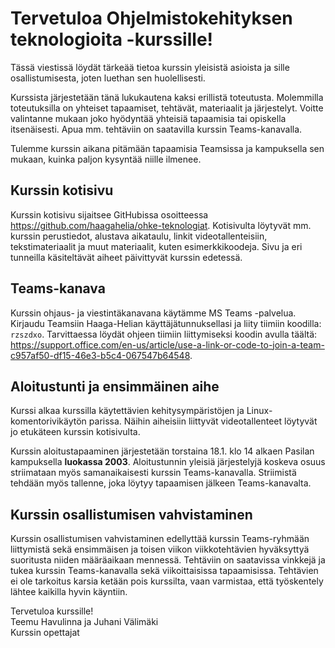 # Tervetuloa Ohjelmistokehityksen teknologioita -kurssille!

Tässä viestissä löydät tärkeää tietoa kurssin yleisistä asioista ja sille osallistumisesta, joten luethan sen huolellisesti.

Kurssista järjestetään tänä lukukautena kaksi erillistä toteutusta. Molemmilla toteutuksilla on yhteiset tapaamiset, tehtävät, materiaalit ja järjestelyt. Voitte valintanne mukaan joko hyödyntää yhteisiä tapaamisia tai opiskella itsenäisesti. Apua mm. tehtäviin on saatavilla kurssin Teams-kanavalla.

Tulemme kurssin aikana pitämään tapaamisia Teamsissa ja kampuksella sen mukaan, kuinka paljon kysyntää niille ilmenee.


## Kurssin kotisivu

Kurssin kotisivu sijaitsee GitHubissa osoitteessa https://github.com/haagahelia/ohke-teknologiat. Kotisivulta löytyvät mm. kurssin perustiedot, alustava aikataulu, linkit videotallenteisiin, tekstimateriaalit ja muut materiaalit, kuten esimerkkikoodeja. Sivu ja eri tunneilla käsiteltävät aiheet päivittyvät kurssin edetessä.


## Teams-kanava

Kurssin ohjaus- ja viestintäkanavana käytämme MS Teams -palvelua. Kirjaudu Teamsiin Haaga-Helian käyttäjätunnuksellasi ja liity tiimiin koodilla: `rzszdxo`. Tarvittaessa löydät ohjeen tiimiin liittymiseksi koodin avulla täältä: https://support.office.com/en-us/article/use-a-link-or-code-to-join-a-team-c957af50-df15-46e3-b5c4-067547b64548.



## Aloitustunti ja ensimmäinen aihe

Kurssi alkaa kurssilla käytettävien kehitysympäristöjen ja Linux-komentorivikäytön parissa. Näihin aiheisiin liittyvät videotallenteet löytyvät jo etukäteen kurssin kotisivulta.

Kurssin aloitustapaaminen järjestetään torstaina 18.1. klo 14 alkaen Pasilan kampuksella **luokassa 2003**. Aloitustunnin yleisiä järjestelyjä koskeva osuus striimataan myös samanaikaisesti kurssin Teams-kanavalla. Striimistä tehdään myös tallenne, joka löytyy tapaamisen jälkeen Teams-kanavalta.


## Kurssin osallistumisen vahvistaminen

Kurssin osallistumisen vahvistaminen edellyttää kurssin Teams-ryhmään liittymistä sekä ensimmäisen ja toisen viikon viikkotehtävien hyväksyttyä suoritusta niiden määräaikaan mennessä. Tehtäviin on saatavissa vinkkejä ja tukea kurssin Teams-kanavalla sekä viikoittaisissa tapaamisissa. Tehtävien ei ole tarkoitus karsia ketään pois kurssilta, vaan varmistaa, että työskentely lähtee kaikilla hyvin käyntiin.


Tervetuloa kurssille!<br />
Teemu Havulinna ja Juhani Välimäki<br />
Kurssin opettajat

